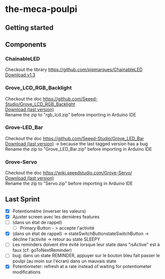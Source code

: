 # the-meca-poulpi

## Getting started

## Components

### ChainableLED
Checkout the library https://github.com/pjpmarques/ChainableLED  
[Download v1.3](https://github.com/pjpmarques/ChainableLED/releases/tag/v1.3)

### Grove_LCD_RGB_Backlight
Checkout the doc https://github.com/Seeed-Studio/Grove_LCD_RGB_Backlight  
[Download (last version)](https://github.com/Seeed-Studio/Grove_LCD_RGB_Backlight/archive/refs/heads/master.zip)  
Rename the zip to "rgb_lcd.zip" before importing in Arduino IDE

### Grove-LED_Bar
Checkout the doc https://github.com/Seeed-Studio/Grove_LED_Bar  
[Download (last version)](https://github.com/Seeed-Studio/Grove_LED_Bar/archive/refs/tags/1.0.0.zip) -> because the last tagged version has a bug
Rename the zip to "Grove_LED_Bar.zip" before importing in Arduino IDE

### Grove-Servo
Checkout the doc https://wiki.seeedstudio.com/Grove-Servo/  
[Download (last version)](https://github.com/Seeed-Studio/Seeed_PCA9685/archive/refs/heads/master.zip)  
Rename the zip to "Servo.zip" before importing in Arduino IDE

## Last Sprint

* [x] Potentiomètre (inverser les valeurs)
* [x] Ajuster screen avec les dernières features
* [ ] (dans un état de rappel) 
    * [ ] Primary Button - > accepte l'activité
* [x] (dans un état de rappel) -> stateSwitchButtonstateSwitchButton -> décline l'activité -> retour au state SLEEPY
* [ ] Les reminders doivent être évité lorsque leur state dans "isActive" est à faux (cf: goToNextReminder)
* [ ] bug: dans un state REMINDER, appuyer sur le bouton bleu fait passer le poulpi (au moin sur l'écran) dans un mauvais state
* [x] Potentiometer: refresh at a rate instead of waiting for potentiometer modifications 
